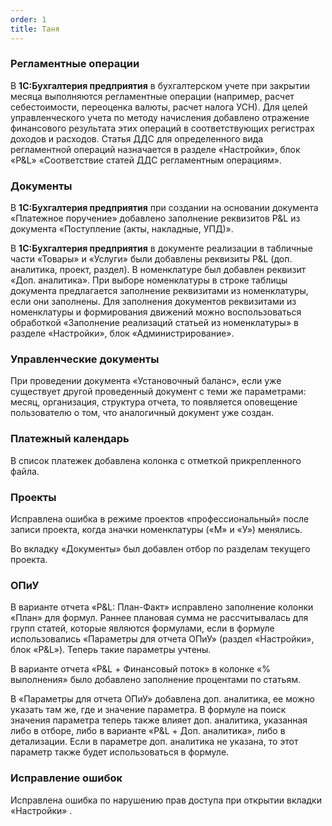 ```yaml
---
order: 1
title: Таня
---
```


### **Регламентные операции**

В **1С:Бухгалтерия предприятия** в бухгалтерском учете при закрытии месяца выполняются регламентные операции (например, расчет себестоимости, переоценка валюты, расчет налога УСН). Для целей управленческого учета по методу начисления добавлено отражение финансового результата этих операций в соответствующих регистрах доходов и расходов. Статья ДДС для определенного вида регламентной операций назначается в  разделе «Настройки», блок «P&L» «Соответствие статей ДДС регламентным операциям».



### **Документы**

В **1С:Бухгалтерия предприятия** при создании на основании документа «Платежное поручение» добавлено заполнение реквизитов  P&L из документа «Поступление (акты, накладные, УПД)».

В **1С:Бухгалтерия предприятия** в документе реализации в табличные части «Товары» и «Услуги» были добавлены реквизиты P&L (доп. аналитика, проект, раздел).  В номенклатуре был добавлен реквизит «Доп. аналитика». При выборе номенклатуры в строке таблицы документа предлагается заполнение реквизитами из номенклатуры, если они заполнены. Для заполнения документов реквизитами из номенклатуры и формирования движений можно воспользоваться обработкой «Заполнение реализаций статьей из номенклатуры» в разделе «Настройки», блок «Администрирование».



### **Управленческие документы**

При проведении документа «Установочный баланс», если уже существует другой проведенный документ с теми же параметрами: месяц, организация, структура отчета, то появляется оповещение пользователю о том, что аналогичный документ уже создан.



### **Платежный календарь**

В список платежек добавлена колонка с отметкой прикрепленного файла.



### **Проекты**

Исправлена ошибка в режиме проектов «профессиональный» после записи проекта, когда значки номенклатуры («М» и «У») менялись.

Во вкладку «Документы» был добавлен отбор по разделам текущего проекта.



### **ОПиУ**

В варианте отчета «P&L: План-Факт» исправлено заполнение колонки «План» для формул. Раннее плановая сумма не рассчитывалась для групп статей, которые являются формулами, если в формуле использовались «Параметры для отчета ОПиУ» (раздел «Настройки», блок «P&L»). Теперь такие параметры учтены.

В варианте отчета «P&L + Финансовый поток» в колонке «% выполнения» было добавлено заполнение процентами по статьям.

В «Параметры для отчета ОПиУ» добавлена доп. аналитика, ее можно указать там же, где и значение параметра. В формуле на поиск значения параметра теперь также влияет доп. аналитика, указанная либо в отборе, либо в варианте «P&L + Доп. аналитика», либо в детализации. Если в параметре доп. аналитика не указана, то этот параметр также будет использоваться в формуле.



### **Исправление ошибок**

Исправлена ошибка по нарушению прав доступа при открытии вкладки «Настройки» .